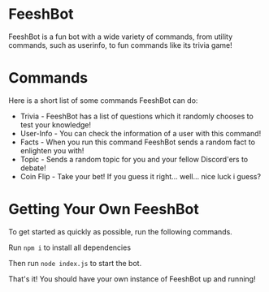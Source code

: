 # FeeshBot

FeeshBot is a fun bot with a wide variety of commands, from utility commands, such as userinfo, to fun commands like its trivia game!

# Commands

Here is a short list of some commands FeeshBot can do:

- Trivia \- FeeshBot has a list of questions which it randomly chooses to test your knowledge!
- User-Info \- You can check the information of a user with this command!
- Facts \- When you run this command FeeshBot sends a random fact to enlighten you with!
- Topic \- Sends a random topic for you and your fellow Discord'ers to debate!
- Coin Flip \- Take your bet! If you guess it right... well... nice luck i guess?

# Getting Your Own FeeshBot

To get started as quickly as possible, run the following commands.

Run ``npm i`` to install all dependencies

Then run ``node index.js`` to start the bot.

That's it! You should have your own instance of FeeshBot up and running!

